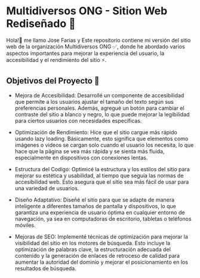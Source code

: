 # Multidiversos ONG - Sition Web Rediseñado 🚀 

Hola!👋 me llamo Jose Farias y Este repositorio contiene mi versión del sitio web de la organización Multidiversos ONG ✅, donde he abordado varios aspectos importantes para mejorar la experiencia del usuario, la accesibilidad y el rendimiento del sitio ⚡.

## Objetivos del Proyecto 🎯

- Mejora de Accesibilidad: Desarrollé un componente de accesibilidad que permite a los usuarios ajustar el tamaño del texto según sus preferencias personales. Además, agregué un botón para cambiar el contraste del sitio a blanco y negro, lo que puede mejorar la legibilidad para ciertos usuarios con necesidades específicas.

- Optimización de Rendimiento:
Hice que el sitio cargue más rápido usando lazy loading. Básicamente, esto significa que elementos como imágenes o videos se cargan solo cuando el usuario los necesita, lo que hace que la página se vea más rápida y se sienta más fluida, especialmente en dispositivos con conexiones lentas.

- Estructura del Codigo: Optimicé la estructura y los estilos del sitio para mejorar su estética y usabilidad, al tiempo que seguía las normas de accesibilidad web. Esto asegura que el sitio sea más fácil de usar para una variedad de usuarios.

- Diseño Adaptativo: Diseñé el sitio para que se adapte de manera inteligente a diferentes tamaños de pantalla y dispositivos, lo que garantiza una experiencia de usuario óptima en cualquier entorno de navegación, ya sea en computadoras de escritorio, tabletas o teléfonos móviles.

- Mejoras de SEO: Implementé técnicas de optimización para mejorar la visibilidad del sitio en los motores de búsqueda. Esto incluye la optimización de palabras clave, la estructuración adecuada del contenido y la generación de enlaces de retroceso de calidad para aumentar la autoridad del dominio y mejorar el posicionamiento en los resultados de búsqueda.
